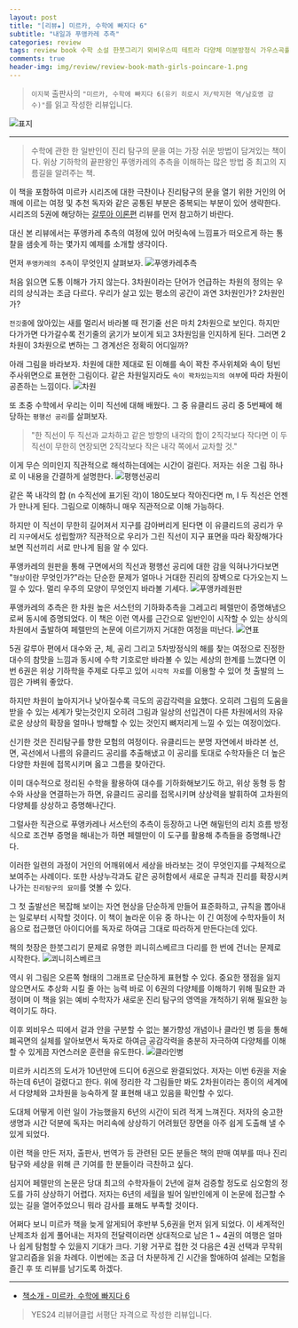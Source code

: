 ```yaml
---  
layout: post  
title: "[리뷰★] 미르카, 수학에 빠지다 6"  
subtitle: "내일과 푸앵카레 추측"  
categories: review  
tags: review book 수학 소설 한붓그리기 뫼비우스띠 테트라 다양체 미분방정식 가우스곡률 영감 끈기 푸앵카레 추측   
comments: true  
header-img: img/review/review-book-math-girls-poincare-1.png
---  
```

  
> `이지북` 출판사의 `"미르카, 수학에 빠지다 6(유키 히로시 저/박지현 역/남호영 감수)"`를 읽고 작성한 리뷰입니다.  

![표지](https://telegeam.github.io/assets/img/review/review-book-math-girls-poincare-1.png)  

---

> 수학에 관한 한 일반인이 진리 탐구의 문을 여는 가장 쉬운 방법이 담겨있는 책이다. 위상 기하학의 끝판왕인 푸앵카레의 추측을 이해하는 많은 방법 중 최고의 지름길을 알려주는 책.

이 책을 포함하여 미르카 시리즈에 대한 극찬이나 진리탐구의 문을 열기 위한 거인의 어깨에 이르는 여정 및 추천 독자와 같은 공통된 부분은 중복되는 부분이 있어 생략한다. 시리즈의 5권에 해당하는 [갈루아 이론편](https://telegeam.github.io/review/2022/10/29/review-book-math-girls-galois/) 리뷰를 먼저 참고하기 바란다. 

대신 본 리뷰에서는 푸앵카레 추측의 여정에 있어 머릿속에 느낌표가 떠오르게 하는 통찰을 샘솟게 하는 몇가지 예제를 소개할 생각이다. 

먼저 `푸앵카레의 추측`이 무엇인지 살펴보자.
![푸앵카레추측](https://telegeam.github.io/assets/img/review/review-book-math-girls-poincare-8.png)  

처음 읽으면 도통 이해가 가지 않는다. 3차원이라는 단어가 언급하는 차원의 정의는 우리의 상식과는 조금 다르다. 우리가 살고 있는 평소의 공간이 과연 3차원인가? 2차원인가?

`전깃줄`에 앉아있는 새를 멀리서 바라볼 때 전기줄 선은 마치 2차원으로 보인다. 하지만 다가가면 다가갈수록 전기줄의 굵기가 보이게 되고 3차원임을 인지하게 된다. 그러면 2차원이 3차원으로 변하는 그 경계선은 정확히 어디일까?

아래 그림을 바라보자. 차원에 대한 제대로 된 이해를 속이 꽉찬 주사위체와 속이 텅빈 주사위면으로 표현한 그림이다. 같은 차원일지라도 `속이 꽉차있는지의 여부`에 따라 차원이 공존하는 느낌이다. 
![차원](https://telegeam.github.io/assets/img/review/review-book-math-girls-poincare-6.png)  

또 초중 수학에서 우리는 이미 직선에 대해 배웠다. 그 중 유클리드 공리 중 5번째에 해당하는 `평행선 공리`를 살펴보자. 

> "한 직선이 두 직선과 교차하고 같은 방향의 내각의 합이 2직각보다 작다면 이 두 직선이 무한히 연장되면 2직각보다 작은 내각 쪽에서 교차할 것."

이게 무슨 의미인지 직관적으로 해석하는데에는 시간이 걸린다. 저자는 쉬운 그림 하나로 이 내용을 간결하게 설명한다. 
![평행선공리](https://telegeam.github.io/assets/img/review/review-book-math-girls-poincare-4.png)  

같은 쪽 내각의 합 (n 수직선에 표기된 각)이 180도보다 작아진다면 m, l 두 직선은 언젠가 만나게 된다. 그림으로 이해하니 매우 직관적으로 이해 가능하다. 

하지만 이 직선이 무한히 길어져서 지구를 감아버리게 된다면 이 유클리드의 공리가 우리 `지구`에서도 성립할까? 직관적으로 우리가 그린 직선이 지구 표면을 따라 확장해가다보면 직선끼리 서로 만나게 됨을 알 수 있다. 

푸앵카레의 원판을 통해 구면에서의 직선과 평행선 공리에 대한 감을 익혀나가다보면 "`형상`이란 무엇인가?"라는 단순한 문제가 얼마나 거대한 진리의 장벽으로 다가오는지 느낄 수 있다. 멀리 우주의 모양이 무엇인지 바라볼 기세다.
![푸앵카레원판](https://telegeam.github.io/assets/img/review/review-book-math-girls-poincare-5.png)  

푸앵카레의 추측은 한 차원 높은 서스턴의 기하화추측을 그레고리 페렐만이 증명해냄으로써 동시에 증명되었다. 이 책은 이런 역사를 근간으로 일반인이 시작할 수 있는 상식의 차원에서 출발하여 페렐만의 논문에 이르기까지 거대한 여정을 떠난다. 
![연표](https://telegeam.github.io/assets/img/review/review-book-math-girls-poincare-7.png)  

5권 갈루아 편에서 대수와 군, 체, 공리 그리고 5차방정식의 해를 찾는 여정으로 진정한 대수의 참맛을 느낌과 동시에 수학 기호로만 바라볼 수 있는 세상의 한계를 느꼈다면 이번 6권은 위상 기하학을 주제로 다루고 있어 `시각적 자료`를 이용할 수 있어 첫 출발의 느낌은 가벼워 좋았다. 

하지만 차원이 높아지거나 낮아질수록 극도의 공감각력을 요했다. 오히려 그림의 도움을 받을 수 있는 세계가 맞는것인지 오히려 그림과 일상의 선입견이 다른 차원에서의 자유로운 상상의 확장을 얼마나 방해할 수 있는 것인지 뼈저리게 느낄 수 있는 여정이었다. 

신기한 것은 진리탐구를 향한 모험의 여정이다. 유클리드는 분명 자연에서 바라본 선, 면, 곡선에서 나름의 유클리드 공리를 추출해냈고 이 공리를 토대로 수학자들은 더 높은 다양한 차원에 접목시키며 옳고 그름을 찾아간다.

이미 대수적으로 정리된 수학을 활용하여 대수를 기하화해보기도 하고, 위상 동형 등 함수와 사상을 연결하는가 하면, 유클리드 공리를 접목시키며 상상력을 발휘하여 고차원의 다양체를 상상하고 증명해나간다. 

그럴사한 직관으로 푸앵카레나 서스턴의 추측이 등장하고 나면 해밀턴의 리치 흐름 방정식으로 조건부 증명을 해내는가 하면 페렐만이 이 도구를 활용해 추측들을 증명해나간다.

이러한 일련의 과정이 거인의 어깨위에서 세상을 바라보는 것이 무엇인지를 구체적으로 보여주는 사례이다. 또한 사상누각과도 같은 공허함에서 새로운 규칙과 진리를 확장시켜나가는 `진리탐구의 묘미`를 엿볼 수 있다. 

그 첫 출발선은 복잡해 보이는 자연 현상을 단순하게 만들어 표준화하고, 규칙을 뽑아내는 일로부터 시작할 것이다. 이 책이 놀라운 이유 중 하나는 이 긴 여정에 수학자들이 처음으로 접근했던 아이디어를 독자로 하여금 그대로 따라하게 만든다는데 있다. 

책의 첫장은 한붓그리기 문제로 유명한 쾨니히스베르크 다리를 한 번에 건너는 문제로 시작한다.
![쾨니히스베르크](https://telegeam.github.io/assets/img/review/review-book-math-girls-poincare-2.png)  

역시 위 그림은 오른쪽 형태의 그래프로 단순하게 표현할 수 있다. 중요한 쟁점을 잃지 않으면서도 추상화 시킬 줄 아는 능력 바로 이 6권의 다양체를 이해하기 위해 필요한 과정이며 이 책을 읽는 예비 수학자가 새로운 진리 탐구의 영역을 개척하기 위해 필요한 능력이기도 하다. 

이후 뫼비우스 띠에서 겉과 안을 구분할 수 없는 불가향성 개념이나 클라인 병 등을 통해 폐곡면의 실체를 알아보면서 독자로 하여금 공감각력을 충분히 자극하여 다양체를 이해할 수 있게끔 자연스러운 훈련을 유도한다. 
![클라인병](https://telegeam.github.io/assets/img/review/review-book-math-girls-poincare-3.png)  

미르카 시리즈의 도서가 10년만에 드디어 6권으로 완결되었다. 저자는 이번 6권을 저술하는데 6년이 걸렸다고 한다. 위에 정리한 각 그림들만 봐도 2차원이라는 종이의 세계에서 다양체와 고차원을 능숙하게 잘 표현해 내고 있음을 확인할 수 있다. 

도대체 어떻게 이런 일이 가능했을지 6년의 시간이 되려 적게 느껴진다. 저자의 숭고한 생명과 시간 덕분에 독자는 머리속에 상상하기 어려웠던 장면을 아주 쉽게 도출해 낼 수 있게 되었다. 

이런 책을 만든 저자, 출판사, 번역가 등 관련된 모든 분들은 책의 판매 여부를 떠나 진리탐구와 세상을 위해 큰 기여를 한 분들이라 극찬하고 싶다. 

심지어 페렐만의 논문은 당대 최고의 수학자들이 2년에 걸쳐 검증할 정도로 심오함의 정도를 가히 상상하기 어렵다. 저자는 6년의 세월을 빌어 일반인에게 이 논문에 접근할 수 있는 길을 열어주었으니 뭐라 감사를 표해도 부족할 것이다. 

어쩌다 보니 미르카 책을 늦게 알게되어 후반부 5,6권을 먼저 읽게 되었다. 이 세계적인 난제조차 쉽게 풀어내는 저자의 전달력이라면 상대적으로 남은 1 ~ 4권의 여행은 얼마나 쉽게 탐험할 수 있을지 기대가 크다. 기왕 거꾸로 접한 것 다음은 4권 선택과 무작위 알고리즘을 읽을 차례다. 이번에는 조금 더 차분하게 긴 시간을 할애하여 설레는 모험을 즐긴 후 또 리뷰를 남기도록 하겠다. 

---

* [책소개 - 미르카, 수학에 빠지다 6](http://www.yes24.com/Product/Goods/111114340)

> YES24 리뷰어클럽 서평단 자격으로 작성한 리뷰입니다.